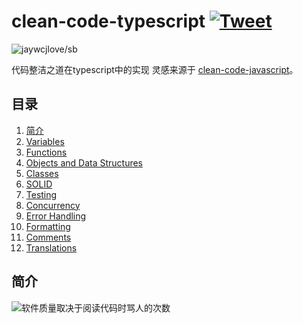 # clean-code-typescript [![Tweet](https://img.shields.io/twitter/url/http/shields.io.svg?style=social)](https://twitter.com/intent/tweet?text=Clean%20Code%20Typescript&url=https://github.com/labs42io/clean-code-typescript)
![jaywcjlove/sb](https://jaywcjlove.github.io/sb/lang/chinese.svg)

代码整洁之道在typescript中的实现
灵感来源于 [clean-code-javascript](https://github.com/ryanmcdermott/clean-code-javascript)。

## 目录

  1. [简介](#简介)
  2. [Variables](#variables)
  3. [Functions](#functions)
  4. [Objects and Data Structures](#objects-and-data-structures)
  5. [Classes](#classes)
  6. [SOLID](#solid)
  7. [Testing](#testing)
  8. [Concurrency](#concurrency)
  9. [Error Handling](#error-handling)
  10. [Formatting](#formatting)
  11. [Comments](#comments)
  12. [Translations](#translations)

## 简介

![软件质量取决于阅读代码时骂人的次数](https://www.osnews.com/images/comics/wtfm.jpg)